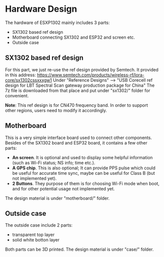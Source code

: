 # Hardware Design

The hardware of ESXP1302 mainly includes 3 parts:
- SX1302 based ref design
- Motherboard connecting SX1302 and ESP32 and screen etc.
- Outside case

## SX1302 based ref design
For this part, we just re-use the ref design provided by Semtech.
It provided in this address:
    https://www.semtech.com/products/wireless-rf/lora-core/sx1302cssxxxgw1
Under "Reference Designs" --> "USB Corecell ref design for LBT Spectral Scan gateway production package for China"
The 7z file is downloaded from that place and put under "sx1302/" folder for convenient.

**Note**: This ref design is for CN470 frequency band. In order to support other regions, users need to modify it accordingly.

## Motherboard
This is a very simple interface board used to connect other components. Besides of the SX1302 board and ESP32 board, it contains a few other parts:
- **An screen**. It is optional and used to display some helpful information (such as Wi-Fi status; NS info; time etc.).
- **A GPS chip**. This is also optional; It can provide PPS pulse which could be useful for accurate time sync, maybe can be useful for Class B (but not implemented yet).
- **2 Buttons**. They purpose of them is for choosing Wi-Fi mode when boot, and for other potential usage not implemented yet.

The design material is under "motherboard/" folder.

## Outside case
The outside case include 2 parts:
- transparent top layer
- solid white botton layer

Both parts can be 3D printed. The design material is under "case/" folder.
